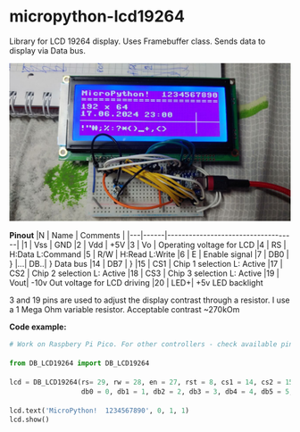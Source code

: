 # micropython-lcd19264
Library for LCD 19264 display. Uses Framebuffer class. Sends data to display via Data bus.

![Image](./LCD19264.jpg)

**Pinout**
|N  | Name | Comments |
|---|------|------------------------------------|
|1  |	Vss |	GND
|2  |	Vdd	|	+5V
|3  |	Vo	|	Operating voltage for LCD
|4  |	RS	|	H:Data L:Command
|5  |	R/W	|	H:Read L:Write
|6  |	E		| Enable signal
|7  |	DB0	|	}
|...|	DB..|	} Data bus
|14 |	DB7	|	}
|15 |	CS1	|	Chip 1 selection L: Active
|17 |	CS2	|	Chip 2 selection L: Active
|18 |	CS3	|	Chip 3 selection L: Active
|19 |	Vout|	-10v Out voltage for LCD driving
|20 |	LED+|	+5v LED backlight

3 and 19 pins are used to adjust the display contrast through a resistor.
I use a 1 Mega Ohm variable resistor. Acceptable contrast ~270kOm

**Code example:**

```python
# Work on Raspbery Pi Pico. For other controllers - check available pins!

from DB_LCD19264 import DB_LCD19264

lcd = DB_LCD19264(rs= 29, rw = 28, en = 27, rst = 8, cs1 = 14, cs2 = 15, cs3 = 26,
                  db0 = 0, db1 = 1, db2 = 2, db3 = 3, db4 = 4, db5 = 5, db6 = 6, db7 = 7)

lcd.text('MicroPython!  1234567890', 0, 1, 1)
lcd.show()
